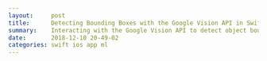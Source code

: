 ```yaml
---
layout:		post
title:		Detecting Bounding Boxes with the Google Vision API in Swift
summary:	Interacting with the Google Vision API to detect object bounding boxes in a Swift app
date:		2018-12-10 20-49-02
categories:	swift ios app ml
---
```

